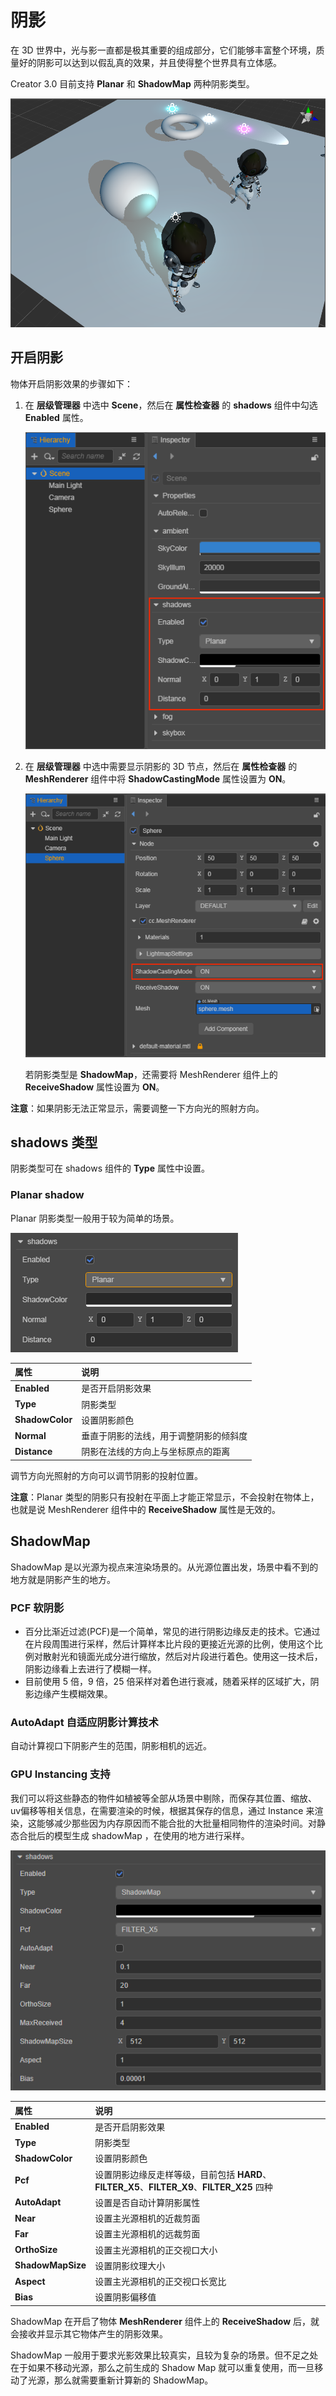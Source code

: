 # 阴影

在 3D 世界中，光与影一直都是极其重要的组成部分，它们能够丰富整个环境，质量好的阴影可以达到以假乱真的效果，并且使得整个世界具有立体感。

Creator 3.0 目前支持 **Planar** 和 **ShadowMap** 两种阴影类型。

![shadow](shadow/shadowExample.png)

## 开启阴影

物体开启阴影效果的步骤如下：

1. 在 **层级管理器** 中选中 **Scene**，然后在 **属性检查器** 的 **shadows** 组件中勾选 **Enabled** 属性。

    ![](shadow/enable-shadow.png)

2. 在 **层级管理器** 中选中需要显示阴影的 3D 节点，然后在 **属性检查器** 的 **MeshRenderer** 组件中将 **ShadowCastingMode** 属性设置为 **ON**。
    
    ![](shadow/set-meshrenderer.png)

    若阴影类型是 **ShadowMap**，还需要将 MeshRenderer 组件上的 **ReceiveShadow** 属性设置为 **ON**。

**注意**：如果阴影无法正常显示，需要调整一下方向光的照射方向。

## shadows 类型

阴影类型可在 shadows 组件的 **Type** 属性中设置。

### Planar shadow

Planar 阴影类型一般用于较为简单的场景。

![](shadow/plannar-properties.png)

| 属性  | 说明  |
| :--- | :--- |
| **Enabled**     | 是否开启阴影效果      |
| **Type**        | 阴影类型             |
| **ShadowColor** | 设置阴影颜色         |
| **Normal**      | 垂直于阴影的法线，用于调整阴影的倾斜度  |
| **Distance**    | 阴影在法线的方向上与坐标原点的距离     |

调节方向光照射的方向可以调节阴影的投射位置。

**注意**：Planar 类型的阴影只有投射在平面上才能正常显示，不会投射在物体上，也就是说 MeshRenderer 组件中的 **ReceiveShadow** 属性是无效的。

## ShadowMap

ShadowMap 是以光源为视点来渲染场景的。从光源位置出发，场景中看不到的地方就是阴影产生的地方。

### PCF 软阴影

* 百分比渐近过滤(PCF)是一个简单，常见的进行阴影边缘反走的技术。它通过在片段周围进行采样，然后计算样本比片段的更接近光源的比例，使用这个比例对散射光和镜面光成分进行缩放，然后对片段进行着色。使用这一技术后，阴影边缘看上去进行了模糊一样。
* 目前使用 5 倍，9 倍，25 倍采样对着色进行衰减，随着采样的区域扩大，阴影边缘产生模糊效果。

### AutoAdapt 自适应阴影计算技术

自动计算视口下阴影产生的范围，阴影相机的远近。

### GPU Instancing 支持

我们可以将这些静态的物件如植被等全部从场景中剔除，而保存其位置、缩放、uv偏移等相关信息，在需要渲染的时候，根据其保存的信息，通过 Instance 来渲染，这能够减少那些因为内存原因而不能合批的大批量相同物件的渲染时间。对静态合批后的模型生成 shadowMap ，在使用的地方进行采样。

![shadow Map 面板细节](shadow/shadowmap-properties.png)

| 属性  | 说明  |
| :--- | :--- |
| **Enabled**         | 是否开启阴影效果     |
| **Type**            | 阴影类型    |
| **ShadowColor**     | 设置阴影颜色     |
| **Pcf**             | 设置阴影边缘反走样等级，目前包括 **HARD**、 **FILTER_X5**、**FILTER_X9**、**FILTER_X25** 四种    |
| **AutoAdapt**       | 设置是否自动计算阴影属性    |
| **Near**            | 设置主光源相机的近裁剪面     |
| **Far**             | 设置主光源相机的远裁剪面     |
| **OrthoSize**       | 设置主光源相机的正交视口大小     |
| **ShadowMapSize**   | 设置阴影纹理大小     |
| **Aspect**          | 设置主光源相机的正交视口长宽比     |
| **Bias**            | 设置阴影偏移值    |

ShadowMap 在开启了物体 **MeshRenderer** 组件上的 **ReceiveShadow** 后，就会接收并显示其它物体产生的阴影效果。

ShadowMap 一般用于要求光影效果比较真实，且较为复杂的场景。但不足之处在于如果不移动光源，那么之前生成的 Shadow Map 就可以重复使用，而一旦移动了光源，那么就需要重新计算新的 ShadowMap。
